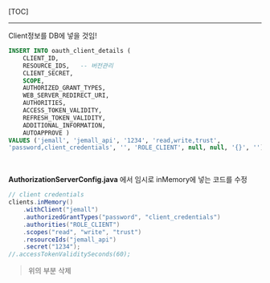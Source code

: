 [TOC]

---

Client정보를 DB에 넣을 것임!

```sql
INSERT INTO oauth_client_details (
    CLIENT_ID,
    RESOURCE_IDS, 	-- 버전관리
    CLIENT_SECRET,
    SCOPE,
    AUTHORIZED_GRANT_TYPES,
    WEB_SERVER_REDIRECT_URI,
    AUTHORITIES,
    ACCESS_TOKEN_VALIDITY,
    REFRESH_TOKEN_VALIDITY,
    ADDITIONAL_INFORMATION,
    AUTOAPPROVE )
VALUES ('jemall', 'jemall_api', '1234', 'read,write,trust', 
'password,client_credentials', '', 'ROLE_CLIENT', null, null, '{}', '');
```

<br>

**AuthorizationServerConfig.java** 에서 임시로 inMemory에 넣는 코드를 수정

```java
// client credentials
clients.inMemory() 
    .withClient("jemall")
    .authorizedGrantTypes("password", "client_credentials")
    .authorities("ROLE_CLIENT")
    .scopes("read", "write", "trust")
    .resourceIds("jemall_api")
    .secret("1234");
//.accessTokenValiditySeconds(60);
```

> 위의 부분 삭제 

































































































